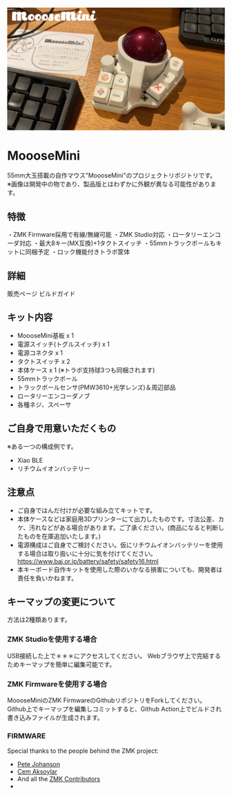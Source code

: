 ![](./Readme_image/MoooseMini01.png)
<br>
# MoooseMini
55mm大玉搭載の自作マウス"MoooseMini"のプロジェクトリポジトリです。  
※画像は開発中の物であり、製品版とはわずかに外観が異なる可能性があります。  

## 特徴
・ZMK Firmware採用で有線/無線可能
・ZMK Studio対応
・ロータリーエンコーダ対応
・最大8キー(MX互換)+1タクトスイッチ
・55mmトラックボールもキットに同梱予定
・ロック機能付きトラボ筐体

## 詳細
販売ページ
ビルドガイド

## キット内容
* MoooseMini基板 x 1
* 電源スイッチ(トグルスイッチ) x 1
* 電源コネクタ x 1
* タクトスイッチ x 2
* 本体ケース x 1 (※トラボ支持球3つも同梱されます)
* 55mmトラックボール
* トラックボールセンサ(PMW3610+光学レンズ)＆周辺部品
* ロータリーエンコーダノブ
* 各種ネジ、スペーサ

## ご自身で用意いただくもの
※ある一つの構成例です。
* Xiao BLE
* リチウムイオンバッテリー

## 注意点
* ご自身ではんだ付けが必要な組み立てキットです。
* 本体ケースなどは家庭用3Dプリンターにて出力したものです。寸法公差、カケ、汚れなどがある場合があります。ご了承ください。(商品になると判断したものを在庫追加いたします。)
* 電源構成はご自身でご検討ください。仮にリチウムイオンバッテリーを使用する場合は取り扱いに十分に気を付けてください。  
https://www.baj.or.jp/battery/safety/safety16.html
* 本キーボード自作キットを使用した際のいかなる損害についても、開発者は責任を負いかねます。

## キーマップの変更について
方法は2種類あります。

### ZMK Studioを使用する場合
USB接続した上で＊＊＊にアクセスしてください。
Webブラウザ上で完結するためキーマップを簡単に編集可能です。

### ZMK Firmwareを使用する場合
MoooseMiniのZMK FirmwareのGithubリポジトリをForkしてください。
Github上でキーマップを編集しコミットすると、Github Action上でビルドされ書き込みファイルが生成されます。

### FIRMWARE  
Special thanks to the people behind the ZMK project:  
- [Pete Johanson](https://github.com/petejohanson)  
- [Cem Aksoylar](https://github.com/caksoylar)  
- And all the [ZMK Contributors](https://github.com/zmkfirmware/zmk/graphs/contributors)
- 